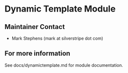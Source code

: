 # Dynamic Template Module

## Maintainer Contact

* Mark Stephens  (mark at silverstripe dot com)

## For more information

See docs/dynamictemplate.md for module documentation.